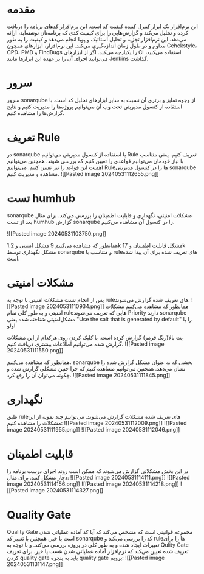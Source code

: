 # مقدمه
این نرم‌افزار یک ایزار کنترل کننده کیفیت کد است. این نرم‌افزار کد‌های برنامه را دریافت کرده و تحلیل می‌کند و گزارش‌هایی را برای کیفیت کدی که برنامه‌تان نوشته‌اید، ارائه می‌دهد.
این نرم‌افزار تجزیه‌ و تحلیل استاتیک و پویا انجام می‌دهد و کیفیت را به طور مداوم و در طول زمان اندازه‌گیری می‌کند.
این نرم‌افزار، ابزار‌های همچون Cehckstyle، CPD، PMD و FindBugs را یکپارچه می‌کند.
اگر از ابزار‌های CI استفاده می‌کنید، می‌توانید اجرای آن را بر عهده این ابزار‌ها مانند Jenkins گذاشت.

# سرور
سرور sonarqube از وجوه تمایز و برتری آن نسبت به سایر ابزار‌های تحلیل کد است. با استفاده از کنسول مدیریتی تحت وب آن می‌توانیم پروژه‌ها را مدیریت کنیم و نتایج گزارش‌ها را مشاهده کنیم.

# تعریف Rule
در sonarqube با استفاده از کنسول مدیریتی می‌توانیم Rule تعریف کنیم. یعنی متناسب با نیاز خودمان می‌توانیم قواعدی را تعیین کنیم که بررسی شوند. همچنین می‌توانیم اهمیت این قواعد را نیز تعیین کنیم.
می‌توانیم Ruleها را در کنسول مدیریتی sonarqube مشاهده و مدیریت کنیم.
![[Pasted image 20240531112655.png]]

# تست humhub
sonarqube مشکلات امنیتی، نگهداری و قابلیت اطمینان را بررسی می‌کند. برای مثال بعد از تست humhub گزارش sonarqube را در کنسول آن مشاهده می‌کنیم.

![[Pasted image 20240531103750.png]]

همانطور که مشاهده می‌کنیم 9 مشکل امنیتی و 1.2k مشکل قابلیت اطمینان و 17k مشکل نگهداری توسط sonarqube و متناسب با ruleهای تعریف شده برای آن پیدا شده است.

# مشکلات امنیتی
پس از انجام تست مشکلات امنیتی با توجه به ruleهای تعریف شده گزارش می‌شوند.
![[Pasted image 20240531110934.png]]
همانطور که مشاهده می‌کنیم مشکلات امنیتی و به طور کلی تمام ruleهایی که تعریف می‌شوند Priority دارند sonarqube مشکل‌امنیتی شناخته شده یعنی "Use the salt that is generated by default" را با اولو







یت بالا(رنگ قرمز) گزارش کرده است.
با کلیک کردن روی هرکدام از این مشکلات گزارش شده می‌توانیم اطلاعات بیشتری دریافت کنیم.
![[Pasted image 20240531111550.png]]

همانطور که مشاهده می‌کنیم، sonarqube بخشی که به عنوان مشکل گزارش شده را نشان می‌دهد. همچنین می‌توانیم مشاهده کنیم که چرا چنین‌ مشکلی گزارش شده و چگونه می‌توان آن را رفع کرد.
![[Pasted image 20240531111845.png]]


# نگهداری
طبق ruleهای تعریف شده مشکلات گزارش می‌شوند. می‌توانیم چند نمونه از این مشکلات را مشاهده کنیم:
![[Pasted image 20240531112009.png]]
![[Pasted image 20240531111955.png]]
![[Pasted image 20240531112046.png]]


# قابلیت اطمینان
در این بخش مشکلاتی گزارش می‌شوند که ممکن است روند اجرای درست برنامه را دچار مشکل کنند.
برای مثال:
![[Pasted image 20240531114111.png]]
![[Pasted image 20240531114156.png]]
![[Pasted image 20240531114218.png]]
![[Pasted image 20240531114327.png]]



# Quality Gate
Quality Gate مجموعه قوانینی است که مشخص می‌کند که آیا کد آماده عملیاتی شدن است یا خیر.
همچنین با تغییر کد sonarqube کد را بررسی می‌کند و ruleها را برای تغییرات ایجاد شده و به طور کلی در پروژه بررسی می‌کند. و با توجه به Qulity Gate تعریف شده تعیین می‌کند که نرم‌افزار آماده عملیاتی شدن هست یا خیر.
برای تعریف کردن quality gate باید به پنجره quality gate برویم:
![[Pasted image 20240531131147.png]]
